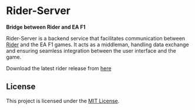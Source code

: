 # Rider-Server

**Bridge between Rider and EA F1**

Rider-Server is a backend service that facilitates communication between [Rider](https://github.com/bennovandorst/Rider) and the EA F1 games. It acts as a middleman, handling data exchange and ensuring seamless integration between the user interface and the game.

Download the latest rider release from [here](https://github.com/bennovandorst/Rider/releases/latest)

## License

This project is licensed under the [MIT License](LICENSE).
